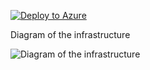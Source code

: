 [![Deploy to Azure](https://aka.ms/deploytoazurebutton)](https://portal.azure.com/#create/Microsoft.Template/uri/https%3A%2F%2Fraw.githubusercontent.com%2FDWBatmanPS%2FBicep_Deployment%2FLab_Deployments%2Fmain%2FStandalone_linux_box%2Fsrc%2Fmain.json)


Diagram of the infrastructure

![Diagram of the infrastructure](diagram.drawio.png)
